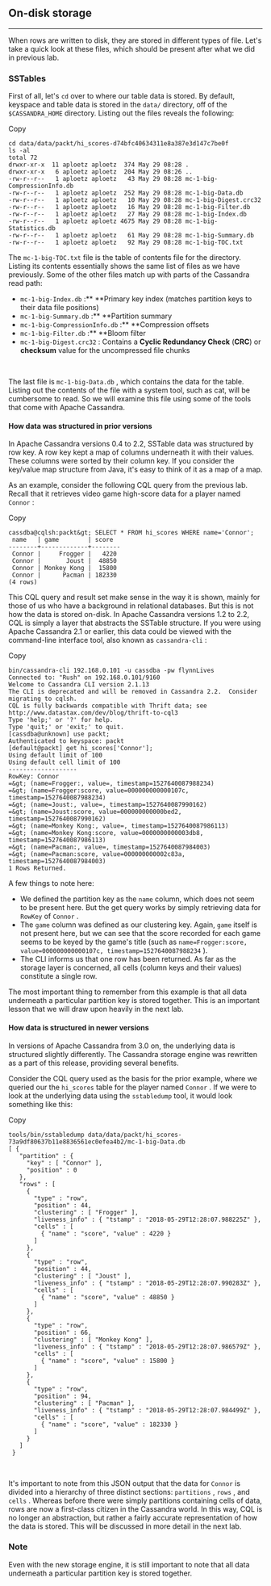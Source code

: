 
On-disk storage
---------------

* * * * *

When rows are written to disk, they are stored in different types of
file. Let's take a quick look at these files, which should be present
after what we did in previous lab.


### SSTables

First of all, let's `cd` over to where our table data is
stored. By default, keyspace and table data is stored in the
`data/` directory, off of the `$CASSANDRA_HOME` 
directory. Listing out the files reveals the following:

Copy

``` {.programlisting .language-markup}
cd data/data/packt/hi_scores-d74bfc40634311e8a387e3d147c7be0f
ls -al
total 72
drwxr-xr-x  11 aploetz aploetz  374 May 29 08:28 .
drwxr-xr-x   6 aploetz aploetz  204 May 29 08:26 ..
-rw-r--r--   1 aploetz aploetz   43 May 29 08:28 mc-1-big-CompressionInfo.db
-rw-r--r--   1 aploetz aploetz  252 May 29 08:28 mc-1-big-Data.db
-rw-r--r--   1 aploetz aploetz   10 May 29 08:28 mc-1-big-Digest.crc32
-rw-r--r--   1 aploetz aploetz   16 May 29 08:28 mc-1-big-Filter.db
-rw-r--r--   1 aploetz aploetz   27 May 29 08:28 mc-1-big-Index.db
-rw-r--r--   1 aploetz aploetz 4675 May 29 08:28 mc-1-big-Statistics.db
-rw-r--r--   1 aploetz aploetz   61 May 29 08:28 mc-1-big-Summary.db
-rw-r--r--   1 aploetz aploetz   92 May 29 08:28 mc-1-big-TOC.txt
```

The `mc-1-big-TOC.txt` file is the table of contents file for
the directory. Listing its contents essentially shows the same list of
files as we have previously. Some of the other files match up with parts
of the Cassandra read path:

-   `mc-1-big-Index.db` :** **Primary key index (matches
    partition keys to their data file positions)
-   `mc-1-big-Summary.db` :** **Partition summary
-   `mc-1-big-CompressionInfo.db` :** **Compression offsets
-   `mc-1-big-Filter.db` :** **Bloom filter
-   `mc-1-big-Digest.crc32` : Contains a **Cyclic Redundancy
    Check** (**CRC**) or **checksum** value for the uncompressed file
    chunks

 

The last file is `mc-1-big-Data.db` , which contains the data
for the table. Listing out the contents of the file with a system tool,
such as cat, will be cumbersome to read. So we will examine this file
using some of the tools that come with Apache Cassandra.

#### How data was structured in prior versions

In Apache Cassandra versions 0.4 to 2.2, SSTable data was structured by
row key. A row key kept a map of columns underneath it with their
values. These columns were sorted by their column key. If you consider
the key/value map structure from Java, it's easy to think of it as a map
of a map.

As an example, consider the following CQL query from the previous
lab. Recall that it retrieves video game high-score data for a
player named `Connor` :

Copy

``` {.programlisting .language-markup}
cassdba@cqlsh:packt&gt; SELECT * FROM hi_scores WHERE name='Connor';
 name   | game        | score
--------+-------------+--------
 Connor |     Frogger |   4220
 Connor |       Joust |  48850
 Connor | Monkey Kong |  15800
 Connor |      Pacman | 182330
(4 rows)
```

This CQL query and result set make sense in the way it is shown, mainly
for those of us who have a background in relational databases. But this
is not how the data is stored on-disk. In Apache Cassandra versions 1.2
to 2.2, CQL is simply a layer that abstracts the SSTable structure. If
you were using Apache Cassandra 2.1 or earlier, this data could be
viewed with the command-line interface tool, also known
as `cassandra-cli` :

Copy

``` {.programlisting .language-markup}
bin/cassandra-cli 192.168.0.101 -u cassdba -pw flynnLives
Connected to: "Rush" on 192.168.0.101/9160
Welcome to Cassandra CLI version 2.1.13
The CLI is deprecated and will be removed in Cassandra 2.2.  Consider migrating to cqlsh.
CQL is fully backwards compatible with Thrift data; see http://www.datastax.com/dev/blog/thrift-to-cql3
Type 'help;' or '?' for help.
Type 'quit;' or 'exit;' to quit.
[cassdba@unknown] use packt;
Authenticated to keyspace: packt
[default@packt] get hi_scores['Connor'];
Using default limit of 100
Using default cell limit of 100
-------------------
RowKey: Connor
=&gt; (name=Frogger:, value=, timestamp=1527640087988234)
=&gt; (name=Frogger:score, value=000000000000107c, timestamp=1527640087988234)
=&gt; (name=Joust:, value=, timestamp=1527640087990162)
=&gt; (name=Joust:score, value=000000000000bed2, timestamp=1527640087990162)
=&gt; (name=Monkey Kong:, value=, timestamp=1527640087986113)
=&gt; (name=Monkey Kong:score, value=0000000000003db8, timestamp=1527640087986113)
=&gt; (name=Pacman:, value=, timestamp=1527640087984003)
=&gt; (name=Pacman:score, value=000000000002c83a, timestamp=1527640087984003)
1 Rows Returned.
```

A few things to note here:

-   We defined the partition key as the `name` column, which
    does not seem to be present here. But the get query works by simply
    retrieving data for `RowKey` of `Connor` .
-   The `game` column was defined as our clustering key.
    Again, `game` itself is not present here, but we can see
    that the score recorded for each game seems to be keyed by the
    game's title (such
    as `name=Frogger:score, value=000000000000107c, timestamp=1527640087988234` ).
-   The CLI informs us that one row has been returned. As far as the
    storage layer is concerned, all cells (column keys and their values)
    constitute a single row.

The most important thing to remember from this example is that all data
underneath a particular partition key is stored together. This is an
important lesson that we will draw upon heavily in the next lab.

#### How data is structured in newer versions

In versions of Apache Cassandra from 3.0 on, the underlying data is
structured slightly differently. The Cassandra storage engine was
rewritten as a part of this release, providing several benefits.

Consider the CQL query used as the basis for the prior example, where we
queried our the `hi_scores` table for the player named
`Connor` . If we were to look at the underlying data using the
`sstabledump` tool, it would look something like this:

Copy

``` {.programlisting .language-markup}
tools/bin/sstabledump data/data/packt/hi_scores-73a9df80637b11e8836561ec0efea4b2/mc-1-big-Data.db
[ {
   "partition" : {
     "key" : [ "Connor" ],
     "position" : 0
   },
   "rows" : [
     {
       "type" : "row",
       "position" : 44,
       "clustering" : [ "Frogger" ],
       "liveness_info" : { "tstamp" : "2018-05-29T12:28:07.988225Z" },
       "cells" : [
         { "name" : "score", "value" : 4220 }
       ]
     },
     {
       "type" : "row",
       "position" : 44,
       "clustering" : [ "Joust" ],
       "liveness_info" : { "tstamp" : "2018-05-29T12:28:07.990283Z" },
       "cells" : [
         { "name" : "score", "value" : 48850 }
       ]
     },
     {
       "type" : "row",
       "position" : 66,
       "clustering" : [ "Monkey Kong" ],
       "liveness_info" : { "tstamp" : "2018-05-29T12:28:07.986579Z" },
       "cells" : [
         { "name" : "score", "value" : 15800 }
       ]
     },
     {
       "type" : "row",
       "position" : 94,
       "clustering" : [ "Pacman" ],
       "liveness_info" : { "tstamp" : "2018-05-29T12:28:07.984499Z" },
       "cells" : [
         { "name" : "score", "value" : 182330 }
       ]
     }
   ]
 }
```

 

It's important to note from this JSON output that the data for
`Connor` is divided into a hierarchy of three distinct
sections: `partitions` , `rows` , and
`cells` . Whereas before there were simply partitions
containing cells of data, rows are now a first-class citizen in the
Cassandra world. In this way, CQL is no longer an abstraction, but
rather a fairly accurate representation of how the data is stored. This
will be discussed in more detail in the next lab.

### Note

Even with the new storage engine, it is still important to note that all
data underneath a particular partition key is stored together.
